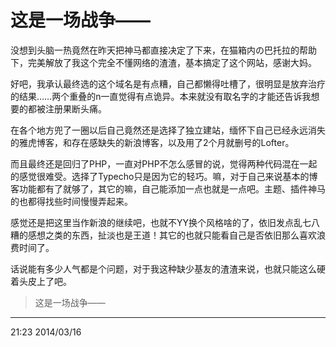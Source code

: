 # 这是一场战争——

没想到头脑一热竟然在昨天把神马都直接决定了下来，在猫箱内の巴托拉的帮助下，完美解放了我这个完全不懂网络的渣渣，基本搞定了这个网站，感谢大妈。

好吧，我承认最终选的这个域名是有点糟，自己都懒得吐槽了，很明显是放弃治疗的结果……两个重叠的n一直觉得有点诡异。本来就没有取名字的才能还告诉我想要的都被注册果断头痛。

在各个地方兜了一圈以后自己竟然还是选择了独立建站，缅怀下自己已经永远消失的雅虎博客，和存在感缺失的新浪博客，以及用了2个月就删号的Lofter。

而且最终还是回归了PHP，一直对PHP不怎么感冒的说，觉得两种代码混在一起的感觉很难受。选择了Typecho只是因为它的轻巧。嘛，对于自己来说基本的博客功能都有了就够了，其它的嘛，自己能添加一点也就是一点吧。主题、插件神马的也都得找些时间慢慢弄起来。

感觉还是把这里当作新浪的继续吧，也就不YY换个风格啥的了，依旧发点乱七八糟的感想之类的东西，扯淡也是王道！其它的也就只能看自己是否依旧那么喜欢浪费时间了。

话说能有多少人气都是个问题，对于我这种缺少基友的渣渣来说，也就只能这么硬着头皮上了吧。

> 这是一场战争——

----------

21:23 2014/03/16